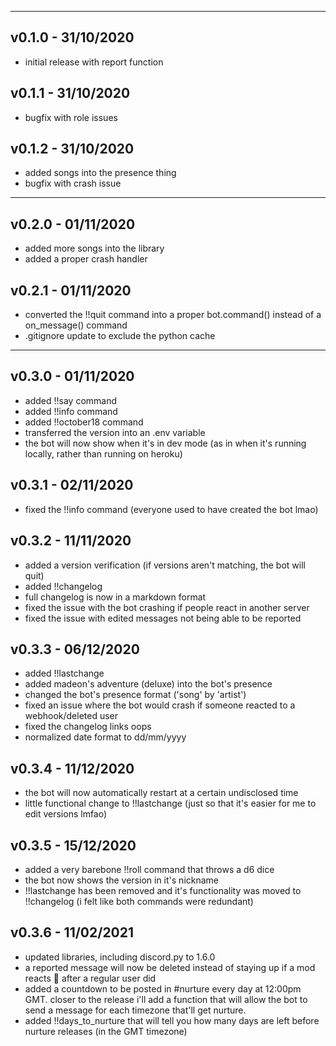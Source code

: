 ------------------------------------------------------------------------
## v0.1.0 - 31/10/2020
* initial release with report function
## v0.1.1 - 31/10/2020
* bugfix with role issues
## v0.1.2 - 31/10/2020
* added songs into the presence thing
* bugfix with crash issue 

------------------------------------------------------------------------
## v0.2.0 - 01/11/2020 
* added more songs into the library
* added a proper crash handler
## v0.2.1 - 01/11/2020 
* converted the !!quit command into a proper bot.command() instead of a on_message() command
* .gitignore update to exclude the python cache

------------------------------------------------------------------------
## v0.3.0 - 01/11/2020
* added !!say command
* added !!info command
* added !!october18 command
* transferred the version into an .env variable
* the bot will now show when it's in dev mode (as in when it's running locally, rather than running on heroku)
## v0.3.1 - 02/11/2020
* fixed the !!info command (everyone used to have created the bot lmao)
## v0.3.2 - 11/11/2020 
* added a version verification (if versions aren't matching, the bot will quit)
* added !!changelog
* full changelog is now in a markdown format
* fixed the issue with the bot crashing if people react in another server
* fixed the issue with edited messages not being able to be reported
## v0.3.3 - 06/12/2020
* added !!lastchange
* added madeon's adventure (deluxe) into the bot's presence
* changed the bot's presence format ('song' by 'artist')
* fixed an issue where the bot would crash if someone reacted to a webhook/deleted user 
* fixed the changelog links oops
* normalized date format to dd/mm/yyyy
## v0.3.4 - 11/12/2020
* the bot will now automatically restart at a certain undisclosed time
* little functional change to !!lastchange (just so that it's easier for me to edit versions lmfao)
## v0.3.5 - 15/12/2020
* added a very barebone !!roll command that throws a d6 dice
* the bot now shows the version in it's nickname
* !!lastchange has been removed and it's functionality was moved to !!changelog (i felt like both commands were redundant)
## v0.3.6 - 11/02/2021
* updated libraries, including discord.py to 1.6.0
* a reported message will now be deleted instead of staying up if a mod reacts 🚫 after a regular user did
* added a countdown to be posted in #nurture every day at 12:00pm GMT. closer to the release i'll add a function that will allow the bot to send a message for each timezone that'll get nurture.
* added !!days_to_nurture that will tell you how many days are left before nurture releases (in the GMT timezone)


